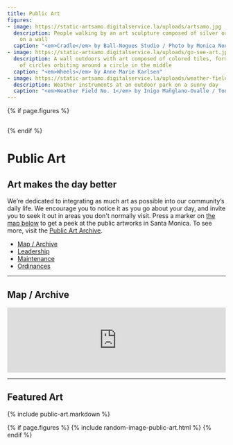 ```yaml
---
title: Public Art
figures:
- image: https://static-artsamo.digitalservice.la/uploads/artsamo.jpg
  description: People walking by an art sculpture composed of silver orbs, hanging
    on a wall
  caption: "<em>Cradle</em> by Ball-Nogues Studio / Photo by Monica Nouwens"
- image: https://static-artsamo.digitalservice.la/uploads/go-see-art.jpg
  description: A wall outdoors with art composed of colored tiles, forming a ring
    of circles orbiting around a circle in the middle
  caption: "<em>Wheels</em> by Anne Marie Karlsen"
- image: https://static-artsamo.digitalservice.la/uploads/weather-field-tongva.jpg
  description: Weather instruments at an outdoor park on a sunny day
  caption: "<em>Weather Field No. 1</em> by Inigo Mañglano-Ovalle / Tongva Park, 2013"
---
```


{% if page.figures %}
<figure>
  <img height="1" alt="" />
  <figcaption></figcaption>
</figure>
{% endif %}

Public Art
==========

## Art makes the day better

We’re dedicated to integrating as much art as possible into our community’s daily life. We encourage you to notice it as you go about your day, and invite you to seek it out in areas you don't normally visit. Press a marker on [the map below](#map) to get a peek at the public artworks in Santa Monica. To see more, visit the [Public Art Archive](http://www.publicartarchive.org/santamonica).

<nav class="action" markdown="1">

<!--
*   [Percent for Art Commissions](#map)
-->
*   [Map / Archive](#map)
*   [Leadership](/about/#public-art-committee)
*   [Maintenance](/about/#maintenance)
*   [Ordinances](/about/#ordinances)

</nav>


* * *


Map / Archive <a id="map"></a>
------------------------------

<div class="map"><iframe width="300" height="150" style="border-width: 0; width: 100%; height: calc(100vh - calc(var(--vertical-rhythm) * 2));" src="https://www.publicartarchive.org/paa_map/50303"></iframe></div>


* * *


Featured Art
-------------

{% include public-art.markdown %}



{% if page.figures %}
{% include random-image-public-art.html %}
{% endif %}
